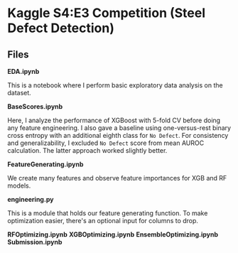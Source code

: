 # Kaggle S4:E3 Competition (Steel Defect Detection)










## Files

**EDA.ipynb**

This is a notebook where I perform basic exploratory data analysis on the dataset.

**BaseScores.ipynb**

Here, I analyze the performance of XGBoost with 5-fold CV before doing any feature engineering. I also gave a baseline using one-versus-rest binary cross entropy with an additional eighth class for `No Defect`. For consistency and generalizability, I excluded `No Defect` score from mean AUROC calculation. The latter approach worked slightly better.

**FeatureGenerating.ipynb**

We create many features and observe feature importances for XGB and RF models.

**engineering.py**

This is a module that holds our feature generating function. To make optimization easier, there's an optional input for columns to drop. 

**RFOptimizing.ipynb**
**XGBOptimizing.ipynb**
**EnsembleOptimizing.ipynb**
**Submission.ipynb**
